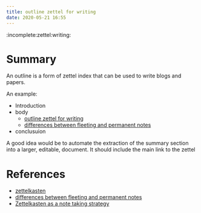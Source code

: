```yaml
---
title: outline zettel for writing
date: 2020-05-21 16:55
---
```


:incomplete:zettel:writing:

# Summary

An outline is a form of zettel index that can be used to write blogs and papers.

An example:

- Introduction
- body
  - [outline zettel for writing](53)
  - [differences between fleeting and permanent notes](51)
- conclusuion

A good idea would be to automate the extraction of the summary section into
a larger, editable, document. It should include the main link to the zettel


# References
- [zettelkasten](54)
- [differences between fleeting and permanent notes](51)
- [Zettelkasten as a note taking strategy](44)
